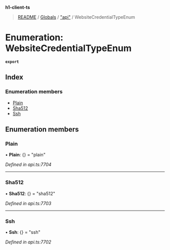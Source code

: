 **h1-client-ts**

> [README](../README.md) / [Globals](../globals.md) / ["api"](../modules/_api_.md) / WebsiteCredentialTypeEnum

# Enumeration: WebsiteCredentialTypeEnum

**`export`** 

## Index

### Enumeration members

* [Plain](_api_.websitecredentialtypeenum.md#plain)
* [Sha512](_api_.websitecredentialtypeenum.md#sha512)
* [Ssh](_api_.websitecredentialtypeenum.md#ssh)

## Enumeration members

### Plain

•  **Plain**: {} = "plain"

*Defined in api.ts:7704*

___

### Sha512

•  **Sha512**: {} = "sha512"

*Defined in api.ts:7703*

___

### Ssh

•  **Ssh**: {} = "ssh"

*Defined in api.ts:7702*
